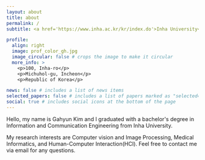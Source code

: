 ```yaml
---
layout: about
title: about
permalink: /
subtitle: <a href='https://www.inha.ac.kr/kr/index.do'>Inha University</a>, B.S. in Information and Communication Engineering

profile:
  align: right
  image: prof_color_gh.jpg
  image_circular: false # crops the image to make it circular
  more_info: >
    <p>100, Inha-ro</p>
    <p>Michuhol-gu, Incheon</p>
    <p>Republic of Korea</p>

news: false # includes a list of news items
selected_papers: false # includes a list of papers marked as "selected={true}"
social: true # includes social icons at the bottom of the page
---
```


Hello, my name is Gahyun Kim and I graduated with a bachelor's degree in Information and Communication Engineering from Inha University.

My research interests are Computer vision and Image Processing, Medical Informatics, and Human-Computer Interaction(HCI). Feel free to contact me via email for any questions.

